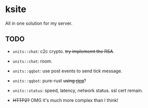 # ksite

All in one solution for my server.

## TODO

- `units::chat`: c2c crypto. ~~try implememt the RSA~~.

- `units::chat`: room.

- `units::qqbot`: use post events to send tick message.

- `units::qqbot`: pure-rust ~~using [ricq](https://github.com/lz1998/ricq)~~?

- `units::status`: speed, latency, network status. ssl cert remain.

- ~~HTTP2?~~ OMG it's much more complex than I think!
